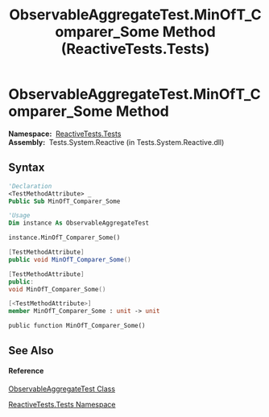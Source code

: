 ﻿---
title: ObservableAggregateTest.MinOfT_Comparer_Some Method  (ReactiveTests.Tests)
TOCTitle: MinOfT_Comparer_Some Method
ms:assetid: M:ReactiveTests.Tests.ObservableAggregateTest.MinOfT_Comparer_Some
ms:mtpsurl: https://msdn.microsoft.com/en-us/library/reactivetests.tests.observableaggregatetest.minoft_comparer_some(v=VS.103)
ms:contentKeyID: 36619986
ms.date: 06/28/2011
mtps_version: v=VS.103
f1_keywords:
- ReactiveTests.Tests.ObservableAggregateTest.MinOfT_Comparer_Some
dev_langs:
- CSharp
- JScript
- VB
- FSharp
- c++
---

# ObservableAggregateTest.MinOfT\_Comparer\_Some Method

**Namespace:**  [ReactiveTests.Tests](hh289046\(v=vs.103\).md)  
**Assembly:**  Tests.System.Reactive (in Tests.System.Reactive.dll)

## Syntax

``` vb
'Declaration
<TestMethodAttribute> _
Public Sub MinOfT_Comparer_Some
```

``` vb
'Usage
Dim instance As ObservableAggregateTest

instance.MinOfT_Comparer_Some()
```

``` csharp
[TestMethodAttribute]
public void MinOfT_Comparer_Some()
```

``` c++
[TestMethodAttribute]
public:
void MinOfT_Comparer_Some()
```

``` fsharp
[<TestMethodAttribute>]
member MinOfT_Comparer_Some : unit -> unit 
```

``` jscript
public function MinOfT_Comparer_Some()
```

## See Also

#### Reference

[ObservableAggregateTest Class](hh314823\(v=vs.103\).md)

[ReactiveTests.Tests Namespace](hh289046\(v=vs.103\).md)

